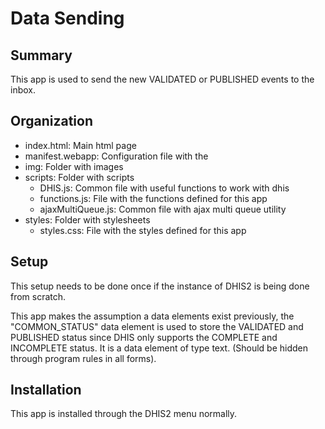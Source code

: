 # Data Sending

## Summary

This app is used to send the new VALIDATED or PUBLISHED events to the inbox.

## Organization

- index.html:		    	Main html page
- manifest.webapp:	        Configuration file with the
- img:				        Folder with images
- scripts:			        Folder with scripts
    - DHIS.js:			    Common file with useful functions to work with dhis
	- functions.js:		    File with the functions defined for this app
	- ajaxMultiQueue.js:    Common file with ajax multi queue utility
- styles:				    Folder with stylesheets
	- styles.css:		    File with the styles defined for this app
	
## Setup

This setup needs to be done once if the instance of DHIS2 is being done from scratch.

This app makes the assumption a data elements exist previously, the "COMMON_STATUS" data element is used to store the VALIDATED and PUBLISHED status since DHIS only supports the COMPLETE and INCOMPLETE status. It is a data element of type text. (Should be hidden through program rules in all forms).

## Installation

This app is installed through the DHIS2 menu normally.